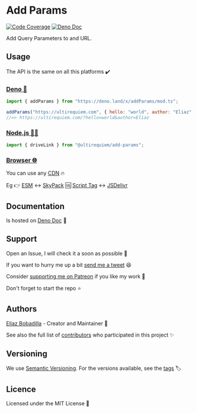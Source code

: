 # Add Params

[![Code Coverage](https://codecov.io/gh/UltiRequiem/add_params/branch/main/graph/badge.svg)](https://codecov.io/gh/UltiRequiem/add_params)
[![Deno Doc](https://doc.deno.land/badge.svg)](https://doc.deno.land/https/deno.land/x/add_params/mod.ts)

Add Query Parameters to and URL.

## Usage

The API is the same on all this platforms ✔️

### [Deno 🦕](https://deno.land/x/add_params)

```javascript
import { addParams } from "https://deno.land/x/addParams/mod.ts";

addParams("https://ultirequiem.com", { hello: "world", author: "Eliaz" });
//=> https://ultirequiem.com/?hello=world&author=Eliaz
```

### [Node.js 🐢🚀](https://npmjs.com/package/@ultirequiem/add-params)

```javascript
import { driveLink } from "@ultirequiem/add-params";
```

### [Browser 🌐](https://developer.mozilla.org/en-US/docs/Glossary/Browser)

You can use any [CDN](https://en.wikipedia.org/wiki/Content_delivery_network) 🔥

Eg 👉
[ESM](https://developer.mozilla.org/en-US/docs/Web/JavaScript/Guide/Modules) ↔️
[SkyPack](https://cdn.skypack.dev/@ultirequiem/add-params) 🆚
[Script Tag](https://developer.mozilla.org/en-US/docs/Web/HTML/Element/script)
↔️ [JSDelivr](https://cdn.jsdelivr.net/npm/@ultirequiem/add-params)

## Documentation

Is hosted on
[Deno Doc](https://doc.deno.land/https://deno.land/x/add_params/mod.ts) 📄

## Support

Open an Issue, I will check it a soon as possible 👀

If you want to hurry me up a bit
[send me a tweet](https://twitter.com/UltiRequiem) 😆

Consider [supporting me on Patreon](https://patreon.com/UltiRequiem) if you like
my work 🙏

Don't forget to start the repo ⭐

## Authors

[Eliaz Bobadilla](https://ultirequiem.com) - Creator and Maintainer 💪

See also the full list of
[contributors](https://github.com/UltiRequiem/add_params/contributors) who
participated in this project ✨

## Versioning

We use [Semantic Versioning](http://semver.org). For the versions available, see
the [tags](https://github.com/UltiRequiem/add_params/tags) 🏷️

## Licence

Licensed under the MIT License 📄

